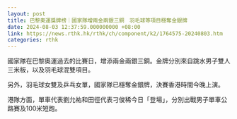 ```yaml
---
layout: post
title: 巴黎奧運獎牌榜｜國家隊增兩金兩銀三銅　羽毛球等項目穩奪金銀牌
date: 2024-08-03 12:37:59.000000000 +08:00
link: https://news.rthk.hk/rthk/ch/component/k2/1764575-20240803.htm
categories: rthk
---
```


國家隊在巴黎奧運過去的比賽日，增添兩金兩銀三銅。金牌分別來自跳水男子雙人三米板，以及羽毛球混雙項目。

另外，羽毛球女雙及乒乓女單，國家隊已穩奪金銀牌，決賽香港時間今晚上演。

港隊方面，單車代表劉允祐和田徑代表刁俊稀今日「登場」，分別出戰男子單車公路賽及100米短跑。
